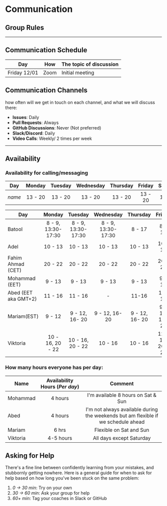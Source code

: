 <!--
    this template is for inspiration, feel free to change it however you like!

    Careful! be sure to protect your privacy when filling out this document
        everything you write here will be public
        so share only what you are comfortable sharing online
        you can share the rest in confidence with you group by another channel
-->

# Communication

## Group Rules

<!-- any general rules you'd like to set for your group? -->

---

## Communication Schedule

| Day | How | The topic of discussion |
| --- | :-: | ----------------------- |
|  Friday 12/01   |   Zoom  |      Initial meeting                   |

## Communication Channels

how often will we get in touch on each channel, and what we will discuss there:

- **Issues**: Daily
- **Pull Requests**: Always
- **GitHub Discussions**: Never (Not preferred)
- **Slack/Discord**: Daily
- **Video Calls**: Weekly/ 2 times per week

---

## Availability

### Availability for calling/messaging

| Day    | Monday  | Tuesday | Wednesday | Thursday | Friday  | Saturday | Sunday  |
| ------ | :-----: | :-----: | :-------: | :------: | :-----: | :------: | :-----: |
| _name_ | 13 - 20 | 13 - 20 |  13 - 20  | 13 - 20  | 13 - 20 | 13 - 20  | 13 - 20 |


| Day    |       Monday       |       Tuesday      |      Wednesday      | Thursday | Friday  | Saturday | Sunday  |
| -------| :-----------------:| :-----------------:| :-----------------: | :------: | :-----: | :------: | :-----: |
| Batool | 8 - 9, 13:30-17:30 | 8 - 9, 13:30-17:30 | 8 - 9, 13:30-17:30  |  8 - 17  |  8 - 17 | 12 - 20  | 12 - 20 |
| Adel | 10 - 13 | 10 - 13 | 10 - 13 | 10 - 13  | 10 - 14 | 10 - 13  | 10 - 13 |
| Fahim Ahmad (CET)| 20 - 22 | 20 - 22 | 20 - 22 | 20 - 22  | 20 - 22 | 18 - 22 | 08 - 10, 18 - 22 |
| Mohammad (EET) | 9 - 13  | 9 - 13 | 9 - 13  | 9 - 13 | 9 - 13 | 11 - 19 |  11 - 19 |
| Abed (EET aka GMT+2) | 11 - 16  | 11 - 16 | - | 11-16 | 11-16 | - |  flexible |
| Mariam(EST) | 9 - 12   | 9 - 12, 16- 20 | 9 - 12, 16- 20  |9 - 12, 16- 20 | 9 - 12, 16- 20 | FLEXIBLE | FLEXIBLE|
| Viktoria | 10 - 16, 20 - 22 | 10 - 16, 20 - 22 | 10 - 16 | 10 - 16 | 12 - 18, 20 - 22 | - | flexible |
### How many hours everyone has per day:

| Name | Availability Hours (_Per day_) | Comment |
| -------| :-----------------:| :-----------------:|
| Mohammad | 4 hours | I'm available 8 hours on Sat & Sun |
| Abed | 4 hours | I'm not always available during the weekends but am flexible if we schedule ahead |
| Mariam | 6 hrs| Flexible on Sat and Sun|
| Viktoria | 4-5 hours | All days except Saturday |


## Asking for Help

There's a fine line between confidently learning from your mistakes, and
stubbornly getting nowhere. Here is a general guide for when to ask for help
based on how long you've been stuck on the same problem:

1. _0 -> 30 min_: Try on your own
2. _30 -> 60 min_: Ask your group for help
3. _60+ min_: Tag your coaches in Slack or GitHub
